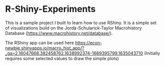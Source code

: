 # R-Shiny-Experiments


This is a sample project I built to learn how to use RShiny. It is a simple set of visualizations build on the Jordà-Schularick-Taylor Macrohistory Database (https://www.macrohistory.net/database/). 

The RShiny app can be used here https://econ-newbie.shinyapps.io/macro_hist_app/?_ga=2.16047668.382458762.1638992374-1689395799.1635043710 (Initially requires some selected values to draw the simple plots)
